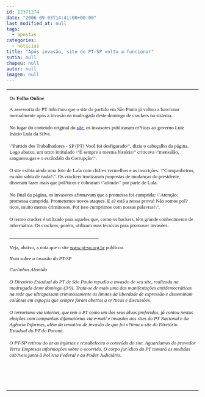 ```yaml
---
id: 12371274
date: "2006-09-03T14:41:00+00:00"
last_modified_at: null
tags:
  - apostas
categories:
  - noticias
title: "Após invasão, site do PT-SP volta a funcionar"
sutia: null
chapeu: null
autor: null
imagem: null
---
```

<p><TABLE class=corponoticias cellSpacing=5 cellPadding=0 width=\"100%\" border=0></p>
<p><TBODY></p>
<p><TR></p>
<p><TD class=text10><FONT face=Verdana size=2><FONT face=Verdana size=2></p>
<p><P>Da <STRONG>Folha Online</STRONG></P></p>
<p><P>A&nbsp;assessoria do PT informou que o site do partido em São Paulo já voltou a funcionar normalmente após a invasão na madrugada deste domingo de crackers no sistema.<BR><BR>No lugar do conteúdo original do </FONT><A href=\"https://www.pt-sp.org.br/\"><U><FONT face=Verdana color=#0000ff size=2>site</U></FONT></A><FONT face=Verdana size=2>, os invasores publicaram cr?ticas ao governo Luiz Inácio Lula da Silva.<BR><BR>\"Partido dos Trabalhadores - SP (PT) Você foi desfigurado\", dizia o cabeçalho da página. Logo abaixo, um texto intitulado \"É sempre a mesma história\" criticava \"mensalão, sanguessugas e o escândalo da Corrupção\".<BR><BR>O site exibia ainda uma foto de Lula com chifres vermelhos e as inscrições<EM>:</EM> \"Companheiros, eu não sabia de nada!\". Os crackers ironizaram propostas de mudanças do presidente, disseram fazer mais que pol?ticos e cobraram \"atitude\" por parte de Lula.<BR><BR>No final da página, os invasores afirmavam que a promessa foi cumprida: \"Atenção: promessa cumprida. Prometemos novos ataques. E a? está a nossa prova! Não somos pol?ticos, muito menos criminosos. Por isso cumprimos com nossas palavras!\".<BR><BR>O termo cracker é utilizado para aqueles que, como os hackers, têm grande conhecimento de informática. Os crackers, porém, utilizam suas técnicas para promover invasões.</FONT></P></p>
<p><P>____________________________________</P></p>
<p><P><FONT face=Verdana size=2>Veja, abaixo, a nota que o&nbsp;site <A href=\"https://www.pt-sp.org.br/\">www.pt-sp.org.br</A>&nbsp;publicou. </FONT></P></p>
<p><P><FONT face=Verdana size=2><EM>Nota sobre a invasão do PT-SP</EM></P></p>
<p><P><EM>Carlinhos Alemida</EM></P></p>
<p><P><EM>O Diretório Estadual do PT de São Paulo repudia a invasão de seu site, realizada na madrugada deste domingo (3/9). Trata-se de mais uma das manifestações antidemocráticas na rede que ultrapassam criminosamente os limites da liberdade de expressão e disseminam calúnias em espaços que sempre foram abertos a cr?ticas e discussões.<BR><BR>O terrorismo via internet, que tem o PT como um dos seus alvos preferidos, já contou nestas eleições com campanhas difamatórias via e-mail e invasões aos sites do PT Nacional e da Agência Informes, além da tentativa de invasão de que foi v?tima o site do Diretório Estadual do PT do Paraná.<BR><BR>O PT-SP retirou do ar as injúrias e restabeleceu o conteúdo do site. Aguardamos do provedor Terra Empresas informações sobre o ocorrido. O corpo jur?dico do PT tomará as medidas cab?veis junto à Pol?cia Federal e ao Poder Judiciário. </EM></FONT></FONT></P></TD></TR></p>
<p><TR></p>
<p><TD></TD></TR></p>
<p><TR></p>
<p><TD></p>
<p><P><FONT face=Verdana><FONT size=2><EM></EM></FONT></FONT>&nbsp;</P></TD></TR></TBODY></TABLE> </p>
